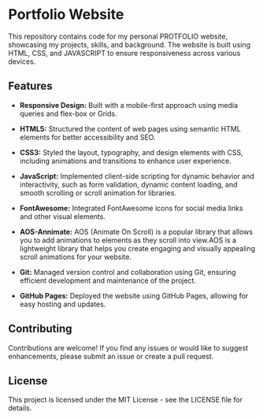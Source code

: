# Portfolio Website

This repository contains code for my personal PROTFOLIO website, showcasing my projects, skills, and background. The website is built using HTML, CSS, and JAVASCRIPT to ensure responsiveness across various devices.

## Features

- **Responsive Design:** Built with a mobile-first approach using media queries and flex-box or Grids.
  
- **HTML5:** Structured the content of web pages using semantic HTML elements for better accessibility and SEO.
  
- **CSS3:** Styled the layout, typography, and design elements with CSS, including animations and transitions to enhance user experience.
  
- **JavaScript:** Implemented client-side scripting for dynamic behavior and interactivity, such as form validation, dynamic content loading, and smooth scrolling or scroll animation for libraries.
  
- **FontAwesome:** Integrated FontAwesome icons for social media links and other visual elements.

- **AOS-Annimate:** AOS (Animate On Scroll) is a popular library that allows you to add animations to elements as they scroll into view.AOS is a lightweight library that helps you create engaging and visually appealing scroll animations for your website.
  
- **Git:** Managed version control and collaboration using Git, ensuring efficient development and maintenance of the project.
  
- **GitHub Pages:** Deployed the website using GitHub Pages, allowing for easy hosting and updates.

## Contributing

Contributions are welcome! If you find any issues or would like to suggest enhancements, please submit an issue or create a pull request.

## License

This project is licensed under the MIT License - see the LICENSE file for details.

 
